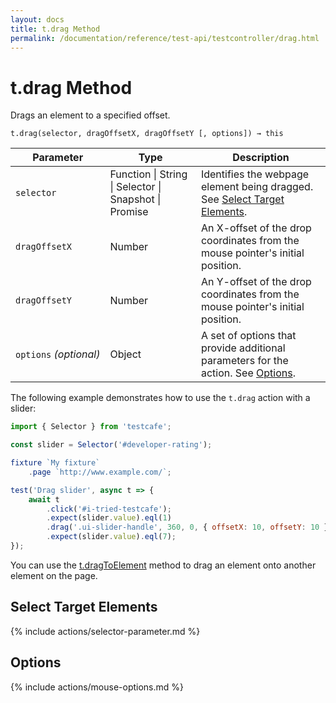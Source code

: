 ```yaml
---
layout: docs
title: t.drag Method
permalink: /documentation/reference/test-api/testcontroller/drag.html
---
```

# t.drag Method

Drags an element to a specified offset.

```text
t.drag(selector, dragOffsetX, dragOffsetY [, options]) → this
```

Parameter              | Type                                              | Description
---------------------- | ------------------------------------------------- | ------------------------------------------------------------------------------------------------------------------
`selector`             | Function &#124; String &#124; Selector &#124; Snapshot &#124; Promise | Identifies the webpage element being dragged. See [Select Target Elements](#select-target-elements).
`dragOffsetX`          | Number                                            | An X-offset of the drop coordinates from the mouse pointer's initial position.
`dragOffsetY`          | Number                                            | An Y-offset of the drop coordinates from the mouse pointer's initial position.
`options`&#160;*(optional)* | Object                                            | A set of options that provide additional parameters for the action. See [Options](#options).

The following example demonstrates how to use the `t.drag` action with a slider:

```js
import { Selector } from 'testcafe';

const slider = Selector('#developer-rating');

fixture `My fixture`
    .page `http://www.example.com/`;

test('Drag slider', async t => {
    await t
        .click('#i-tried-testcafe');
        .expect(slider.value).eql(1)
        .drag('.ui-slider-handle', 360, 0, { offsetX: 10, offsetY: 10 })
        .expect(slider.value).eql(7);
});
```

You can use the [t.dragToElement](dragtoelement.md) method to drag an element onto another element on the page.

## Select Target Elements

{% include actions/selector-parameter.md %}

## Options

{% include actions/mouse-options.md %}
